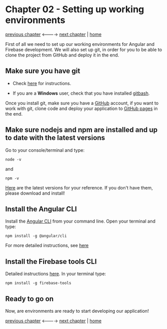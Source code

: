# Chapter 02 - Setting up working environments

[previous chapter](Chapter_01.md) <----> [next chapter](Chapter_03.md) | [home](README.md)

First of all we need to set up our working environments for Angular and Firebase development.
We will also set up git, in order for you to be able to clone the project from
GitHub and deploy it in the end.

## Make sure you have git

* Check [here](https://git-scm.com/book/en/v2/Getting-Started-Installing-Git) for
instructions.

* If you are a __Windows__ user, check that you have installed [gitbash](https://gitforwindows.org/).

Once you install git, make sure you have a [GitHub](https://github.com/) account, if you want
to work with git, clone code and deploy your application to [GitHub pages](https://pages.github.com/)
 in the end.

## Make sure nodejs and npm are installed and up to date with the latest versions

Go to your console/terminal and type:

```
node -v
```

and

```
npm -v
```

[Here](https://nodejs.org/en/download/) are the latest versions for your reference.
If you don't have them, please download and install!

## Install the Angular CLI

Install the [Angular CLI](https://cli.angular.io/) from your command line.
Open your terminal and type:
```
npm install -g @angular/cli
```
For more detailed instructions, see [here](https://www.npmjs.com/package/@angular/cli#installation)

## Install the Firebase tools CLI

Detailed instructions [here](https://firebase.google.com/docs/cli/).
In your terminal type:
```
npm install -g firebase-tools
```

## Ready to go on

Now, are environments are ready to start developing our application!

[previous chapter](Chapter_01.md) <----> [next chapter](Chapter_03.md) | [home](README.md)
